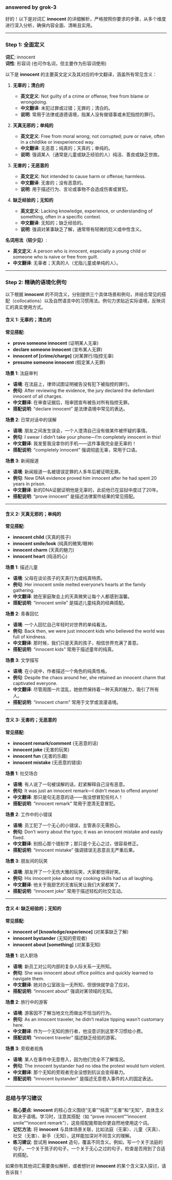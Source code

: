 ### answered by grok-3
好的！以下是对词汇 **innocent** 的详细解析，严格按照你要求的步骤，从多个维度进行深入分析，确保内容全面、清晰且实用。

---

### Step 1: 全面定义

**词汇**: innocent  
**词性**: 形容词 (也可作名词，但主要作为形容词使用)  

以下是 **innocent** 的主要英文定义及其对应的中文翻译，涵盖所有常见含义：

1. **无辜的；清白的**  
   - **英文定义**: Not guilty of a crime or offense; free from blame or wrongdoing.  
   - **中文翻译**: 未犯过罪或过错；无罪的；清白的。  
   - **说明**: 常用于法律或道德语境，指某人没有做错事或未犯指控的罪行。

2. **天真无邪的；单纯的**  
   - **英文定义**: Free from moral wrong; not corrupted; pure or naive, often in a childlike or inexperienced way.  
   - **中文翻译**: 无恶意；纯真的；天真的；单纯的。  
   - **说明**: 强调某人（通常是儿童或缺乏经验的人）纯洁、善良或缺乏世故。

3. **无害的；无恶意的**  
   - **英文定义**: Not intended to cause harm or offense; harmless.  
   - **中文翻译**: 无害的；没有恶意的。  
   - **说明**: 用于描述行为、言论或事物不会造成伤害或冒犯。

4. **缺乏经验的；无知的**  
   - **英文定义**: Lacking knowledge, experience, or understanding of something, often in a specific context.  
   - **中文翻译**: 无知的；缺乏经验的。  
   - **说明**: 强调对某事缺乏了解，通常带有轻微的贬义或中性含义。

**名词用法（较少见）**:  
- **英文定义**: A person who is innocent, especially a young child or someone who is naive or free from guilt.  
- **中文翻译**: 无辜者；天真的人（尤指儿童或单纯的人）。  

---

### Step 2: 精确的语境化例句

以下根据 **innocent** 的不同含义，分别提供三个具体场景和例句，并结合常见的搭配（collocations）以及自然语言中的习惯用法。例句力求贴近实际语境，反映词汇的真实使用方式。

#### 含义 1: 无辜的；清白的  
**常见搭配**:  
- **prove someone innocent** (证明某人无辜)  
- **declare someone innocent** (宣布某人无罪)  
- **innocent of [crime/charge]** (对某罪行/指控无辜)  
- **presume someone innocent** (假定某人无罪)  

**场景 1**: 法庭审判  
- **语境**: 在法庭上，律师试图证明被告没有犯下被指控的罪行。  
- **例句**: After reviewing the evidence, the jury declared the defendant innocent of all charges.  
- **中文翻译**: 在审查证据后，陪审团宣布被告对所有指控无罪。  
- **搭配说明**: “declare innocent” 是法律语境中常见的表达。

**场景 2**: 日常对话中的误解  
- **语境**: 朋友之间发生误会，一个人澄清自己没有做某件被怀疑的事情。  
- **例句**: I swear I didn’t take your phone—I’m completely innocent in this!  
- **中文翻译**: 我发誓我没拿你的手机——这件事我完全是无辜的！  
- **搭配说明**: “completely innocent” 强调彻底无辜，常用于口语。

**场景 3**: 新闻报道  
- **语境**: 新闻报道一名被错误定罪的人多年后被证明无罪。  
- **例句**: New DNA evidence proved him innocent after he had spent 20 years in prison.  
- **中文翻译**: 新的DNA证据证明他是无辜的，此前他已在监狱中度过了20年。  
- **搭配说明**: “prove innocent” 是描述法律案件结果的常见搭配。

---

#### 含义 2: 天真无邪的；单纯的  
**常见搭配**:  
- **innocent child** (天真的孩子)  
- **innocent smile/look** (纯真的微笑/眼神)  
- **innocent charm** (天真的魅力)  
- **innocent heart** (纯洁的心)  

**场景 1**: 描述儿童  
- **语境**: 父母在谈论孩子的天真行为或纯真特质。  
- **例句**: Her innocent smile melted everyone’s hearts at the family gathering.  
- **中文翻译**: 她在家庭聚会上的天真微笑让每个人都感到温馨。  
- **搭配说明**: “innocent smile” 是描述儿童纯真的经典搭配。

**场景 2**: 青春回忆  
- **语境**: 一个人回忆自己年轻时对世界的单纯看法。  
- **例句**: Back then, we were just innocent kids who believed the world was full of kindness.  
- **中文翻译**: 那时候，我们只是天真的孩子，相信世界充满了善意。  
- **搭配说明**: “innocent kids” 常用于描述童年的纯真。

**场景 3**: 文学描写  
- **语境**: 在小说中，作者描述一个角色的纯真性格。  
- **例句**: Despite the chaos around her, she retained an innocent charm that captivated everyone.  
- **中文翻译**: 尽管周围一片混乱，她依然保持着一种天真的魅力，吸引了所有人。  
- **搭配说明**: “innocent charm” 常用于文学或浪漫语境。

---

#### 含义 3: 无害的；无恶意的  
**常见搭配**:  
- **innocent remark/comment** (无恶意的话)  
- **innocent joke** (无害的玩笑)  
- **innocent fun** (无害的乐趣)  
- **innocent mistake** (无恶意的错误)  

**场景 1**: 社交场合  
- **语境**: 有人说了一句被误解的话，赶紧解释自己没有恶意。  
- **例句**: It was just an innocent remark—I didn’t mean to offend anyone!  
- **中文翻译**: 那只是句无恶意的话——我没想冒犯任何人！  
- **搭配说明**: “innocent remark” 常用于澄清无意冒犯。

**场景 2**: 工作中的小错误  
- **语境**: 员工犯了一个无心的小错误，主管表示无需担心。  
- **例句**: Don’t worry about the typo; it was an innocent mistake and easily fixed.  
- **中文翻译**: 别担心那个错别字；那只是个无心之过，很容易修正。  
- **搭配说明**: “innocent mistake” 强调错误无恶意且无严重后果。

**场景 3**: 朋友间的玩笑  
- **语境**: 朋友开了一个无伤大雅的玩笑，大家都觉得好笑。  
- **例句**: His innocent joke about my cooking skills had us all laughing.  
- **中文翻译**: 他关于我厨艺的无害玩笑让我们大家都笑了。  
- **搭配说明**: “innocent joke” 常用于描述轻松的社交互动。

---

#### 含义 4: 缺乏经验的；无知的  
**常见搭配**:  
- **innocent of [knowledge/experience]** (对某事缺乏了解)  
- **innocent bystander** (无知的旁观者)  
- **innocent about [something]** (对某事无知)  

**场景 1**: 初入职场  
- **语境**: 新员工对公司内部的复杂人际关系一无所知。  
- **例句**: She was innocent about office politics and quickly learned to navigate them.  
- **中文翻译**: 她对办公室政治一无所知，但很快就学会了应对。  
- **搭配说明**: “innocent about” 强调对某领域的无知。

**场景 2**: 旅行中的游客  
- **语境**: 游客因不了解当地文化而做出不恰当的行为。  
- **例句**: As an innocent traveler, he didn’t realize tipping wasn’t customary here.  
- **中文翻译**: 作为一个无知的旅行者，他没意识到这里不习惯给小费。  
- **搭配说明**: “innocent traveler” 描述缺乏经验的游客。

**场景 3**: 旁观者视角  
- **语境**: 某人在事件中无意卷入，因为他们完全不了解情况。  
- **例句**: The innocent bystander had no idea the protest would turn violent.  
- **中文翻译**: 那个无知的旁观者完全没想到抗议会变得暴力。  
- **搭配说明**: “innocent bystander” 是描述无意卷入事件的人的固定表达。

---

### 总结与学习建议
- **核心要点**: **innocent** 的核心含义围绕“无辜”“纯真”“无害”和“无知”，具体含义取决于语境。学习时，注意其搭配（如 “prove innocent”“innocent smile”“innocent remark”），这些搭配能帮助你更自然地使用这个词。
- **记忆方法**: 将 **innocent** 与具体场景关联，比如法庭（无辜）、儿童（天真）、社交（无害）、新手（无知），这样能加深对不同含义的理解。
- **练习建议**: 尝试用 **innocent** 造句，覆盖不同含义。例如，写一个关于法庭的句子，一个关于孩子的句子，一个关于无心之过的句子，检查是否用到了合适的搭配。

如果你有其他词汇需要类似解析，或者想针对 **innocent** 的某个含义深入探讨，请告诉我！